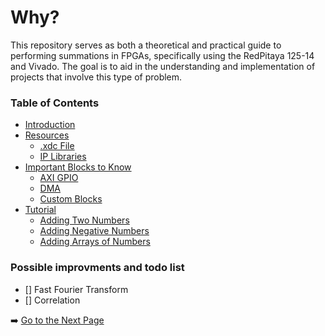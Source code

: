 # Why?
This repository serves as both a theoretical and practical guide to performing summations in FPGAs, specifically using the RedPitaya 125-14 and Vivado. The goal is to aid in the understanding and implementation of projects that involve this type of problem.

### Table of Contents

- [Introduction](wiki/introduction.md)
- [Resources](wiki/resources.md)
  - [.xdc File](wiki/resources.md#xdc-file)
  - [IP Libraries](wiki/resources.md#ip-libraries)
- [Important Blocks to Know](wiki/important-blocks-to-know.md)
  - [AXI GPIO](wiki/important-blocks-to-know.md#axi-gpio)
  - [DMA](wiki/important-blocks-to-know.md#dma)
  - [Custom Blocks](wiki/important-blocks-to-know.md#custom-blocks)
- [Tutorial](wiki/tutorial.md)
  - [Adding Two Numbers](wiki/tutorial.md#adding-two-numbers)
  - [Adding Negative Numbers](wiki/tutorial.md#adding-negative-numbers)
  - [Adding Arrays of Numbers](wiki/tutorial.md#adding-arrays-of-numbers)

### Possible improvments and todo list
- [] Fast Fourier Transform
- [] Correlation 

➡️ [Go to the Next Page](/wiki/introduction.md)

